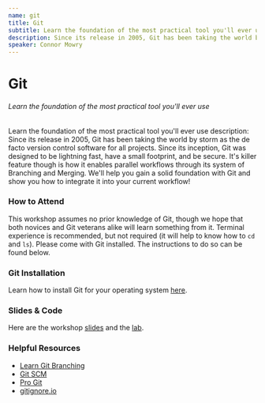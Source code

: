 ```yaml
---
name: git
title: Git
subtitle: Learn the foundation of the most practical tool you'll ever use
description: Since its release in 2005, Git has been taking the world by storm as the de facto version control software for all projects. Since its inception, Git was designed to be lightning fast, have a small footprint, and be secure.  It's killer feature though is how it enables parallel workflows through its system of Branching and Merging. We'll help you gain a solid foundation with Git and show you how to integrate it into your current workflow!
speaker: Connor Mowry
---
```

# Git
###### Learn the foundation of the most practical tool you'll ever use

Learn the foundation of the most practical tool you'll ever use
description: Since its release in 2005, Git has been taking the world by storm
as the de facto version control software for all projects. Since its inception,
Git was designed to be lightning fast, have a small footprint, and be secure.
It's killer feature though is how it enables parallel workflows through its
system of Branching and Merging. We'll help you gain a solid foundation with Git
and show you how to integrate it into your current workflow!


### How to Attend

This workshop assumes no prior knowledge of Git, though we hope that both
novices and Git veterans alike will learn something from it. Terminal experience
is recommended, but not required (it will help to know how to `cd` and `ls`).
Please come with Git installed. The instructions to do so can be found below.


### Git Installation

Learn how to install Git for your operating system
[here](https://git-scm.com/book/en/v2/Getting-Started-Installing-Git).

### Slides & Code
Here are the workshop
[slides](https://docs.google.com/presentation/d/1EiaAhpejfbpuVZIMGkIALwo529CgBuI73mKSMjTwjzo/edit?usp=sharing)
and the [lab](https://github.com/crcmowry/git-lab).

### Helpful Resources
- [Learn Git Branching](https://learngitbranching.js.org/)
- [Git SCM](https://git-scm.com/)
- [Pro Git](https://git-scm.com/book/en/v2)
- [gitignore.io](https://www.gitignore.io/)
